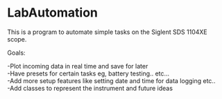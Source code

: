 # LabAutomation
This is a program to automate simple tasks on the Siglent SDS 1104XE scope.

Goals:

-Plot incoming data in real time and save for later  
-Have presets for certain tasks eg, battery testing.. etc...  
-Add more setup features like setting date and time for data logging etc..  
-Add classes to represent the instrument and future ideas    
